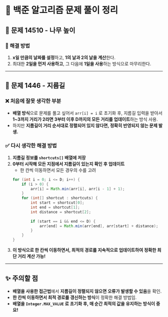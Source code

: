 # 📝 백준 알고리즘 문제 풀이 정리

## 🌳 문제 14510 - 나무 높이
### 📌 해결 방법
1. **x일 만큼의 날짜를 설정**하고, **1의 날과 2의 날을 계산**한다.
2. 최대한 **2일을 먼저 사용하고**, 그 다음에 **1일을 사용**하는 방식으로 마무리한다.

---

## 🚀 문제 1446 - 지름길
### ❌ 처음에 잘못 생각한 부분
- **배열 방식**으로 문제를 풀고 싶어서 `arr[i] = i` 로 초기화 후, 
  지름길 입력을 받아서 **1~3까지 거리가 2라면 3부터 이후 D까지의 모든 거리를 업데이트**하는 방식 사용.
- 하지만 **지름길이 거리 순서대로 정렬되어 있지 않다면, 정확히 반영되지 않는 문제 발생.**

### ✅ 다시 생각한 해결 방법
1. **지름길 정보를 `shortcuts[]` 배열에 저장**
2. **0부터 시작해 모든 지점에서 지름길이 있는지 확인 후 업데이트**
   - 한 칸씩 이동하면서 모든 경우의 수를 고려
   ```java
   for (int i = 0; i <= D; i++) {
       if (i > 0) {
           arr[i] = Math.min(arr[i], arr[i - 1] + 1);
       }
       for (int[] shortcut : shortcuts) {
           int start = shortcut[0];
           int end = shortcut[1];
           int distance = shortcut[2];
           
           if (start == i && end <= D) {
               arr[end] = Math.min(arr[end], arr[start] + distance);
           }
       }
   }
   ```
3. **이 방식으로 한 칸씩 이동하면서, 최적의 경로를 지속적으로 업데이트하여 정확한 최단 거리 계산 가능!**

---

## ✨ 주의할 점
- **배열을 사용한 접근법**에서 **지름길이 정렬되지 않으면 오류가 발생할 수 있음**을 확인.
- **한 칸씩 이동하면서 최적 경로를 갱신하는 방식**이 정확한 해결 방법임.
- **배열을 `Integer.MAX_VALUE` 로 초기화 후, 매 순간 최적의 값을 유지하는 방식이 중요!**
